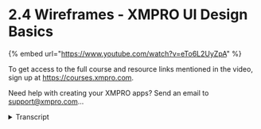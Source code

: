 # 2.4 Wireframes - XMPRO UI Design Basics
{% embed url="https://www.youtube.com/watch?v=eTo6L2UyZpA" %}



To get access to the full course and resource links mentioned in the video, sign up at https://courses.xmpro.com.

Need help with creating your XMPRO apps? Send an email to support@xmpro.com...
<details>
<summary>Transcript</summary>To get access to the full course and resource links mentioned in the video, sign up at https://courses.xmpro.com.

Need help with creating your XMPRO apps? Send an email to support@xmpro.com...
in this lesson we're going to draw

wireframes

i hope you have your pen and paper ready

this is my favorite part of the ui

design process

so why do i insist on drawing wireframes

with a pen

and paper while brainstorming layout

ideas on paper

before you jump into design software

helps prevent

getting bogged down with colors font

sizes

and trying to make your design pixel

perfect while you're still

in the initial planning stages creating

wireframes on paper

is more about thinking through the

overall concept

of your interface and where you want to

place various elements

it also helps to ensure that you're

actually asking the right questions

before you build an entire solution

and if you're brave enough to share your

drawings with others it's a great way to

get feedback early on in the process

before you've committed too many

resources to a specific design

so how do we approach wireframing well i

like to create wireframes using a simple

two-step process first you start by

drawing thumbnails for each

page in a user flow diagram

if you're doing this on paper you draw a

series of

two inch blocks where you try out

different layouts

if you do this on a whiteboard the

drawings can be slightly larger

now you don't need to be an artist to

draw wireframes

the task is not to create a masterpiece

you just want to try out your ideas as

quickly as possible

and see what works and what doesn't i

recommend creating at least

three thumbnail sized ideas for each

page

in your app in this example you'll see

that i've drawn

an overview for a pump digital twin with

three different layout ideas

then i've drawn the drill down pages

that open up when you click on an

individual pump

i've done three layout ideas for that

screen as well

you'll notice that there isn't a lot of

detail in these wireframes

i didn't use a ruler my pump drawing

sort of looks like a donkey

but that's okay the idea is just to get

my ideas onto paper and out of my head

so once you've decided on the best

version of each layout

it's a good idea to turn that thumbnail

drawing into something slightly larger

in this more detailed wireframe you can

opt to use a ruler like me

and it's useful to also think about the

percentages for the various columns in

your grid layout

this will help to ensure that each

element gets the right amount of space

if you want to take it a step further

you can turn this detailed wireframe

into what we call a high fidelity mockup

this is possible using

various prototyping software platforms

there are tools like figma sketch adobe

xd

or you can even do it in powerpoint but

that's going to be a whole course in and

of itself so

i won't be going into a whole lot of

detail on creating high fidelity

mock-ups

but if you want to create the thumbnail

and detailed wireframes on paper

you're going to get 80 of the benefit

for 20

of the effort now that you know how to

plan your layouts using wireframes we're

going to discuss how to create a color

palette for your interface
</details>